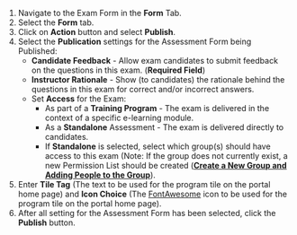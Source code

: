 1. Navigate to the Exam Form in the **Form** Tab.
2. Select the **Form** tab.
3. Click on **Action** button and select **Publish**.
4. Select the **Publication** settings for the Assessment Form being Published: 
      - **Candidate Feedback** - Allow exam candidates to submit feedback on the questions in this exam. (**Required Field**)
      - **Instructor Rationale** - Show (to candidates) the rationale behind the questions in this exam for correct and/or incorrect answers.
      - Set **Access** for the Exam:
         - As part of a **Training Program** - The exam is delivered in the context of a specific e-learning module.
         - As a **Standalone** Assessment - The exam is delivered directly to candidates.
         - If **Standalone** is selected, select which group(s) should have access to this exam (Note: If the group does not currently exist, a new Permission List should be created ([**Create a New Group and Adding People to the Group**](/ui/help/apps/portal/contacts/adding-new-group)).
5. Enter **Tile Tag** (The text to be used for the program tile on the portal home page) and **Icon Choice** (The [FontAwesome](https://fontawesome.com/icons?d=gallery) icon to be used for the program tile on the portal home page).
6. After all setting for the Assessment Form has been selected, click the **Publish** button.